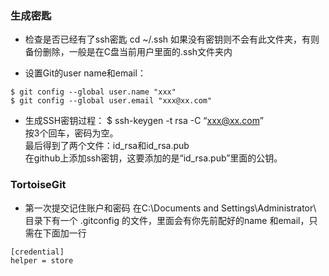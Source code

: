 ### 生成密匙
- 检查是否已经有了ssh密匙
cd ~/.ssh
如果没有密钥则不会有此文件夹，有则备份删除，一般是在C盘当前用户里面的.ssh文件夹内

- 设置Git的user name和email：
```
$ git config --global user.name "xxx"
$ git config --global user.email "xxx@xx.com"
```

- 生成SSH密钥过程：
$ ssh-keygen -t rsa -C “xxx@xx.com”   
按3个回车，密码为空。   
最后得到了两个文件：id_rsa和id_rsa.pub   
在github上添加ssh密钥，这要添加的是“id_rsa.pub”里面的公钥。

### TortoiseGit 
- 第一次提交记住账户和密码
在C:\Documents and Settings\Administrator\ 目录下有一个  .gitconfig 的文件，里面会有你先前配好的name 和email，只需在下面加一行
```
[credential] 
helper = store
```


